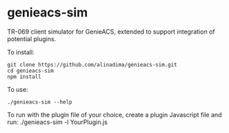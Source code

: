# genieacs-sim

TR-069 client simulator for GenieACS, extended to support integration of potential plugins.

To install:

    git clone https://github.com/alinadima/genieacs-sim.git
    cd genieacs-sim
    npm install

To use:

    ./genieacs-sim --help

To run with the plugin file of your choice, create a plugin Javascript file and run:
   ./genieacs-sim  -l YourPlugin.js
